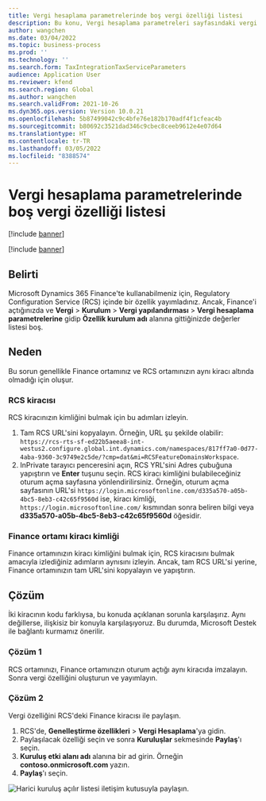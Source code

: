 ```yaml
---
title: Vergi hesaplama parametrelerinde boş vergi özelliği listesi
description: Bu konu, Vergi hesaplama parametreleri sayfasındaki vergi özellikleri listesinin boş olduğu bir sorunun nasıl giderileceğini açıklamaktadır.
author: wangchen
ms.date: 03/04/2022
ms.topic: business-process
ms.prod: ''
ms.technology: ''
ms.search.form: TaxIntegrationTaxServiceParameters
audience: Application User
ms.reviewer: kfend
ms.search.region: Global
ms.author: wangchen
ms.search.validFrom: 2021-10-26
ms.dyn365.ops.version: Version 10.0.21
ms.openlocfilehash: 5b87499042c9c4bfe76e182b170adf4f1cfeac4b
ms.sourcegitcommit: b80692c3521dad346c9cbec8ceeb9612e4e07d64
ms.translationtype: HT
ms.contentlocale: tr-TR
ms.lasthandoff: 03/05/2022
ms.locfileid: "8388574"
---
```

# <a name="empty-tax-feature-list-in-tax-calculation-parameters"></a>Vergi hesaplama parametrelerinde boş vergi özelliği listesi

[!include [banner](../includes/banner.md)]

[!include [banner](../includes/preview-banner.md)]

## <a name="symptom"></a>Belirti

Microsoft Dynamics 365 Finance'te kullanabilmeniz için, Regulatory Configuration Service (RCS) içinde bir özellik yayımladınız. Ancak, Finance'i açtığınızda ve **Vergi** \> **Kurulum** \> **Vergi yapılandırması** \> **Vergi hesaplama parametrelerine** gidip **Özellik kurulum adı** alanına gittiğinizde değerler listesi boş.

## <a name="reason"></a>Neden

Bu sorun genellikle Finance ortamınız ve RCS ortamınızın aynı kiracı altında olmadığı için oluşur.

### <a name="rcs-tenant"></a>RCS kiracısı

RCS kiracınızın kimliğini bulmak için bu adımları izleyin.

1. Tam RCS URL'sini kopyalayın. Örneğin, URL şu şekilde olabilir: `https://rcs-rts-sf-ed22b5aeea8-int-westus2.configure.global.int.dynamics.com/namespaces/817ff7a0-0d77-4aba-9360-3c9749e2c5de/?cmp=dat&mi=RCSFeatureDomainsWorkspace`.
2. InPrivate tarayıcı penceresini açın, RCS YRL'sini Adres çubuğuna yapıştırın ve **Enter** tuşunu seçin. RCS kiracı kimliğini bulabileceğiniz oturum açma sayfasına yönlendirilirsiniz. Örneğin, oturum açma sayfasının URL'si `https://login.microsoftonline.com/d335a570-a05b-4bc5-8eb3-c42c65f9560d` ise, kiracı kimliği, `https://login.microsoftonline.com/` kısmından sonra beliren bilgi veya **d335a570-a05b-4bc5-8eb3-c42c65f9560d** öğesidir.

### <a name="finance-environment-tenant-id"></a>Finance ortamı kiracı kimliği

Finance ortamınızın kiracı kimliğini bulmak için, RCS kiracısını bulmak amacıyla izlediğiniz adımların aynısını izleyin. Ancak, tam RCS URL'si yerine, Finance ortamınızın tam URL'sini kopyalayın ve yapıştırın.

## <a name="resolution"></a>Çözüm

İki kiracının kodu farklıysa, bu konuda açıklanan sorunla karşılaşırız. Aynı değillerse, ilişkisiz bir konuyla karşılaşıyoruz. Bu durumda, Microsoft Destek ile bağlantı kurmamız önerilir.

### <a name="solution-1"></a>Çözüm 1

RCS ortamınızı, Finance ortamınızın oturum açtığı aynı kiracıda imzalayın. Sonra vergi özelliğini oluşturun ve yayımlayın.

### <a name="solution-2"></a>Çözüm 2

Vergi özelliğini RCS'deki Finance kiracısı ile paylaşın.

1. RCS'de, **Genelleştirme özellikleri** \> **Vergi Hesaplama**'ya gidin.
2. Paylaşılacak özelliği seçin ve sonra **Kuruluşlar** sekmesinde **Paylaş**'ı seçin.
3. **Kuruluş etki alanı adı** alanına bir ad girin. Örneğin **contoso.onmicrosoft.com** yazın.
4. **Paylaş**'ı seçin.

![Harici kuruluş açılır listesi iletişim kutusuyla paylaşın.](media/ShareTaxFeature.png)
